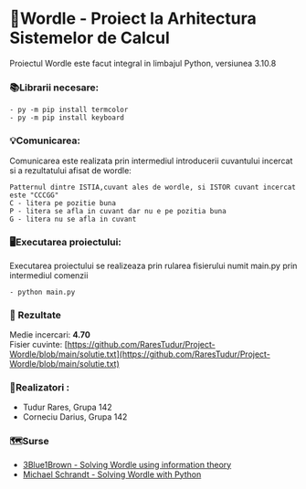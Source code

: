 # 🦆Wordle - Proiect la Arhitectura Sistemelor de Calcul
Proiectul Wordle este facut integral in limbajul Python, versiunea 3.10.8

### 📚Librarii necesare:
```
- py -m pip install termcolor
- py -m pip install keyboard
```

### 💡Comunicarea:
Comunicarea este realizata prin intermediul introducerii cuvantului incercat si a rezultatului afisat de wordle:
```
Patternul dintre ISTIA,cuvant ales de wordle, si ISTOR cuvant incercat este "CCCGG"
C - litera pe pozitie buna
P - litera se afla in cuvant dar nu e pe pozitia buna
G - litera nu se afla in cuvant
```

### 🖥️Executarea proiectului:
Executarea proiectului se realizeaza prin rularea fisierului numit main.py prin intermediul comenzii
```
- python main.py
```

### :memo: Rezultate
Medie incercari: **4.70**\
Fisier cuvinte: [https://github.com/RaresTudur/Project-Wordle/blob/main/solutie.txt](https://github.com/RaresTudur/Project-Wordle/blob/main/solutie.txt)

### 👥Realizatori :
- Tudur Rares, Grupa 142
- Corneciu Darius, Grupa 142

### 🗺️Surse
 - [3Blue1Brown - Solving Wordle using information theory](https://www.youtube.com/watch?v=v68zYyaEmEA&ab_channel=3Blue1Brown)
 - [Michael Schrandt - Solving Wordle with Python](https://www.youtube.com/watch?v=7Kfg5-JlA30&t=2247s&ab_channel=MichaelSchrandt)


